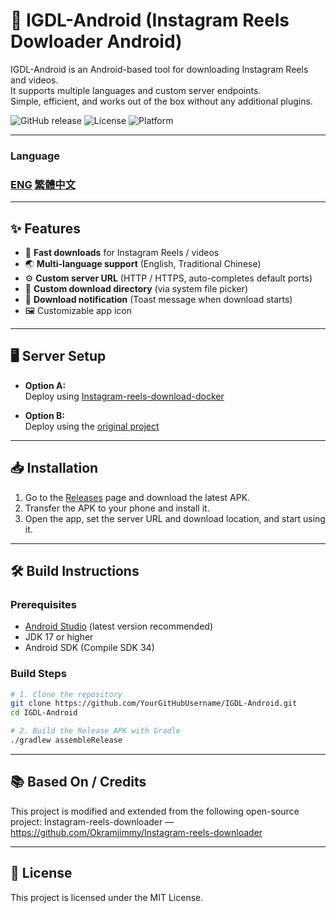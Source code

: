 # 📱 IGDL-Android (Instagram Reels Dowloader Android)

IGDL-Android is an Android-based tool for downloading Instagram Reels and videos.  
It supports multiple languages and custom server endpoints.  
Simple, efficient, and works out of the box without any additional plugins.

![GitHub release](https://img.shields.io/github/v/release/zh1030283726/IGDL-Android)
![License](https://img.shields.io/github/license/zh1030283726/IGDL-Android)
![Platform](https://img.shields.io/badge/platform-Android-green)

---
### Language
### [ENG](/README.md) [繁體中文](/README_TW.md)
---

## ✨ Features
- 🚀 **Fast downloads** for Instagram Reels / videos
- 🌏 **Multi-language support** (English, Traditional Chinese)
- ⚙️ **Custom server URL** (HTTP / HTTPS, auto-completes default ports)
- 📂 **Custom download directory** (via system file picker)
- 📢 **Download notification** (Toast message when download starts)
- 🖼️ Customizable app icon

---

## 🖥️ Server Setup
- **Option A:**  
  Deploy using [Instagram-reels-download-docker](https://github.com/zh1030283726/Instagram-reels-download-docker)

- **Option B:**  
  Deploy using the [original project](https://github.com/Okramjimmy/Instagram-reels-downloader)

---

## 📥 Installation
1. Go to the [Releases](https://github.com/YourGitHubUsername/IGDL-Android/releases) page and download the latest APK.
2. Transfer the APK to your phone and install it.
3. Open the app, set the server URL and download location, and start using it.

---

## 🛠️ Build Instructions

### Prerequisites
- [Android Studio](https://developer.android.com/studio) (latest version recommended)
- JDK 17 or higher
- Android SDK (Compile SDK 34)

### Build Steps
```bash
# 1. Clone the repository
git clone https://github.com/YourGitHubUsername/IGDL-Android.git
cd IGDL-Android

# 2. Build the Release APK with Gradle
./gradlew assembleRelease
```
---

## 📚 Based On / Credits
This project is modified and extended from the following open-source project:
Instagram-reels-downloader — https://github.com/Okramjimmy/Instagram-reels-downloader

---

## 🧾 License
This project is licensed under the MIT License.
